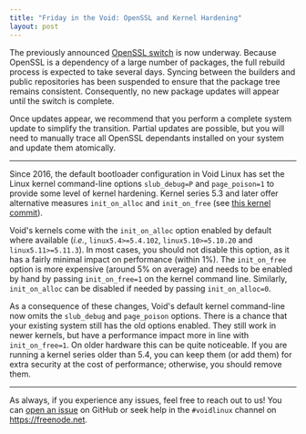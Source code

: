 ```yaml
---
title: "Friday in the Void: OpenSSL and Kernel Hardening"
layout: post
---
```


The previously announced [OpenSSL switch](https://voidlinux.org/news/2021/02/OpenSSL.html)
is now underway. Because OpenSSL is a dependency of a large number of packages,
the full rebuild process is expected to take several days. Syncing between the
builders and public repositories has been suspended to ensure that the package
tree remains consistent. Consequently, no new package updates will appear until
the switch is complete.

Once updates appear, we recommend that you perform a complete system update to
simplify the transition. Partial updates are possible, but you will need to
manually trace all OpenSSL dependants installed on your system and update them
atomically.

---

Since 2016, the default bootloader configuration in Void Linux has set
the Linux kernel command-line options `slub_debug=P` and `page_poison=1` to
provide some level of kernel hardening. Kernel series 5.3 and later offer
alternative measures `init_on_alloc` and `init_on_free` (see [this kernel
commit](https://github.com/torvalds/linux/commit/6471384af)).

Void's kernels come with the `init_on_alloc` option enabled by default where
available (*i.e.*, `linux5.4>=5.4.102`, `linux5.10>=5.10.20` and
`linux5.11>=5.11.3`). In most cases, you should not disable this option, as it
has a fairly minimal impact on performance (within 1%). The `init_on_free`
option is more expensive (around 5% on average) and needs to be enabled by hand
by passing `init_on_free=1` on the kernel command line. Similarly,
`init_on_alloc` can be disabled if needed by passing `init_on_alloc=0`.

As a consequence of these changes, Void's default kernel command-line now omits
the `slub_debug` and `page_poison` options. There is a chance that your
existing system still has the old options enabled. They still work in newer
kernels, but have a performance impact more in line with `init_on_free=1`. On
older hardware this can be quite noticeable. If you are running a kernel series
older than 5.4, you can keep them (or add them) for extra security at the cost
of performance; otherwise, you should remove them.

---

As always, if you experience any issues, feel free to reach out to us! You can
[open an issue](https://github.com/void-linux/void-packages/issues/new) on
GitHub or seek help in the `#voidlinux` channel on <https://freenode.net>.
